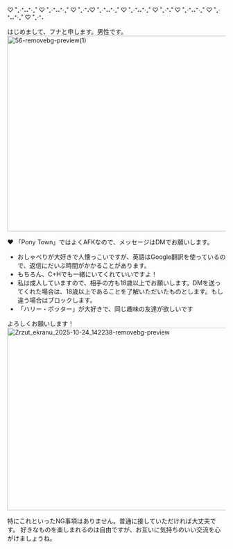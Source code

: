 ♡ ˚₊‧⁺˖˖⁺‧₊˚ ♡ ˚₊‧⁺˖˖⁺‧₊˚ ♡ ˚₊‧⁺˖♡ ˚₊‧⁺˖˖⁺‧₊˚ ♡ ˚₊‧⁺˖˖⁺‧₊˚ ♡ ˚₊‧⁺˖˚ ♡ ˚₊‧⁺˖˖⁺‧₊˚ ♡ ˚₊‧⁺˖˖⁺‧₊˚ ♡ ˚₊‧⁺˖


はじめまして、フナと申します。男性です。<img width="553" height="451" alt="56-removebg-preview(1)" src="https://github.com/user-attachments/assets/85540d46-8381-4155-a8ea-1ccaa0d8a1b8" /> 



:heart:    「Pony Town」ではよくAFKなので、メッセージはDMでお願いします。
-   おしゃべりが大好きで人懐っこいですが、英語はGoogle翻訳を使っているので、返信にだいぶ時間がかかることがあります。
-   もちろん、C+Hでも一緒にいてくれていいですよ！
-   私は成人していますので、相手の方も18歳以上でお願いします。DMを送ってくれた場合は、18歳以上であることを了解いただいたものとします。もし違う場合はブロックします。
-   「ハリー・ポッター」が大好きで、同じ趣味の友達が欲しいです 

よろしくお願いします！
<img width="593" height="421" alt="Zrzut_ekranu_2025-10-24_142238-removebg-preview" src="https://github.com/user-attachments/assets/0863e85e-e476-4ed1-affe-f2e713c1445e" />

特にこれといったNG事項はありません。普通に接していただければ大丈夫です。
好きなものを楽しまれるのは自由ですが、お互いに気持ちのいい交流を心がけましょうね。





